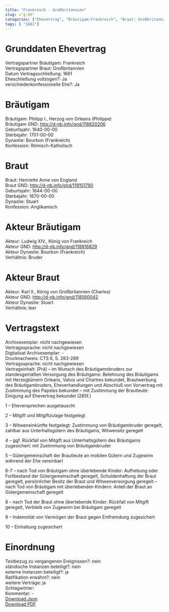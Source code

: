 ```yaml
---
title: "Frankreich - Großbritannien"
slug: ="g-86"
categories: ["Ehevertrag", "Bräutigam:Frankreich", "Braut: Großbritannien", "Eheschließung vollzogen?:Ja", "verschiedenkonfessionelle Ehe?:Ja", "Dynastie Bräutigam:Bourbon (Frankreich)", "Akteur Bräutigam:Ludwig XIV., König von Frankreich", "Akteur Braut:Karl II., König von Großbritannien (Charles)", "Textbezug?:nein", "Ständisch?:nein", "Ratifikation?:nein", "Sonstiges?:ja", "Bräutigam:Frankreich", "Braut: Großbritannien"]
tags: [ "1661"]
---
```

<!--more-->

# Grunddaten Ehevertrag

Vertragspartner Bräutigam: Frankreich<br>
Vertragspartner Braut: Großbritannien<br>
Datum Vertragsschließung: 1661<br>
Eheschließung vollzogen?: Ja<br>
verschiedenkonfessionelle Ehe?: Ja<br>
# Bräutigam

Bräutigam: Philipp I., Herzog von Orleans (Philippe)<br>
Bräutigam GND: http://d-nb.info/gnd/118820206<br>
Geburtsjahr: 1640-00-00<br>
Sterbejahr: 1701-00-00<br>
Dynastie: Bourbon (Frankreich)<br>
Konfession: Römisch-Katholisch<br>
# Braut

Braut: Henriette Anne von England<br>
Braut GND: http://d-nb.info/gnd/119151790<br>
Geburtsjahr: 1644-00-00<br>
Sterbejahr: 1670-00-00<br>
Dynastie: Stuart<br>
Konfession: Anglikanisch<br>
# Akteur Bräutigam

Akteur: Ludwig XIV., König von Frankreich<br>
Akteur GND: http://d-nb.info/gnd/118816829<br>
Akteur Dynastie: Bourbon (Frankreich)<br>
Verhältnis: Bruder<br>
# Akteur Braut

Akteur: Karl II., König von Großbritannien (Charles)<br>
Akteur GND: http://d-nb.info/gnd/118560042<br>
Akteur Dynastie: Stuart<br>
Verhältnis: leer<br>
# Vertragstext

Archivexemplar: nicht nachgewiesen<br>
Vertragssprache: nicht nachgewiesen<br>
Digitalisat Archivexemplar: -<br>
Drucknachweis: CTS 6, S. 283-289<br>
Vertragssprache: nicht nachgewiesen<br>
Vertragsinhalt: [Prä] – im Wunsch des Bräutigamsbruders zur standesgemäßen Versorgung des Bräutigams: Belehnung des Bräutigams mit Herzogtümern Orleans, Valois und Chartres bekundet, Brautwerbung des Bräutigambruders, Eheverhandlungen und Abschluß von Vorvertrag mit Zustimmung des Papstes bekundet – mit Zustimmung der Brautleute: Einigung auf Ehevertrag bekundet (285f.)

1 – Eheversprechen ausgetauscht

2 – Mitgift und Mitgiftzulage festgelegt

3 – Witweneinkünfte festgelegt: Zustimmung von Bräutigambruder geregelt, zahlbar aus Unterhaltsgütern des Bräutigams, Witwensitz geregelt

4 – ggf. Rückfall von Mitgift aus Unterhaltsgütern des Bräutigams zugesichert: mit Zustimmung von Bräutigambruder

5 – Gütergemeinschaft der Brautleute an mobilen Gütern und Zugewinn während der Ehe vereinbart

6-7 – nach Tod von Bräutigam ohne überlebende Kinder: Aufhebung oder Fortbestand der Gütergemeinschaft geregelt, Schuldenhaftung der Braut geregelt, persönlicher Besitz der Braut und Witwenversorgung geregelt – nach Tod von Bräutigam mit überlebenden Kindern: Anteil der Braut an Gütergemeinschaft geregelt

8 – nach Tod der Braut ohne überlebende Kinder: Rückfall von Mitgift geregelt, Verbleib von Zugewinn bei Bräutigam geregelt

9 – Indemnität von Vermögen der Braut gegen Entfremdung zugesichert

10 – Einhaltung zugesichert
<br>
# Einordnung

Textbezug zu vergangenen Ereignissen?: nein<br>
ständische Instanzen beteiligt?: nein<br>
externe Instanzen beteiligt?: ja<br>
Ratifikation erwähnt?: nein<br>
weitere Verträge: ja<br>
Schlagwörter: <br>
Kommentar: -<br>
[Download Json](/vertraege/vertrag-86.json)<br>
[Download PDF](/vertraege/v121.pdf)